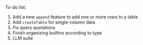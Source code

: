 To-do list:
1. Add a new ```append``` feature to add one or more rows to a table
2. Add ```createTable``` for single-column data
3. Fix query quotations
4. Finish organizing builtins according to type
5. LLM suite